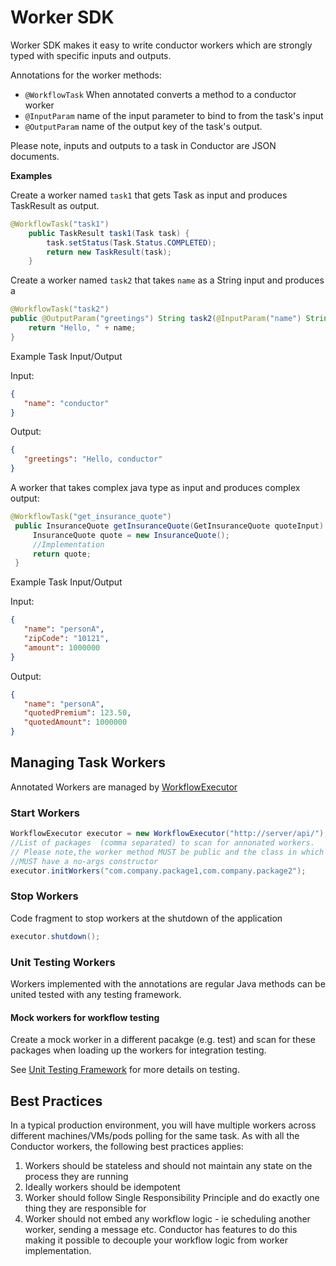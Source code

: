 # Worker SDK
Worker SDK makes it easy to write conductor workers which are strongly typed with specific inputs and outputs.

Annotations for the worker methods:

* `@WorkflowTask` When annotated converts a method to a conductor worker
* `@InputParam` name of the input parameter to bind to from the task's input
* `@OutputParam` name of the output key of the task's output.

Please note, inputs and outputs to a task in Conductor are JSON documents.


**Examples**

Create a worker named `task1` that gets Task as input and produces TaskResult as output.
```java
@WorkflowTask("task1")
    public TaskResult task1(Task task) {
        task.setStatus(Task.Status.COMPLETED);
        return new TaskResult(task);
    }
```

Create a worker named `task2` that takes `name` as a String input and produces a
```java
@WorkflowTask("task2")
public @OutputParam("greetings") String task2(@InputParam("name") String name) {
    return "Hello, " + name;
}
```
Example Task Input/Output

Input:
```json
{
   "name": "conductor"
}
```

Output:
```json
{
   "greetings": "Hello, conductor"
}
```
A worker that takes complex java type as input and produces complex output:
```java
@WorkflowTask("get_insurance_quote")
 public InsuranceQuote getInsuranceQuote(GetInsuranceQuote quoteInput) {
     InsuranceQuote quote = new InsuranceQuote();
     //Implementation
     return quote;
 }
```

Example Task Input/Output

Input:
```json
{
   "name": "personA",
   "zipCode": "10121",
   "amount": 1000000
}
```

Output:
```json
{
   "name": "personA",
   "quotedPremium": 123.50,
   "quotedAmount": 1000000
}
```

## Managing Task Workers
Annotated Workers are managed by [WorkflowExecutor](src/main/java/com/netflix/conductor/sdk/workflow/executor/WorkflowExecutor.java)

### Start Workers
```java
WorkflowExecutor executor = new WorkflowExecutor("http://server/api/");
//List of packages  (comma separated) to scan for annonated workers.  
// Please note,the worker method MUST be public and the class in which they are defined
//MUST have a no-args constructor        
executor.initWorkers("com.company.package1,com.company.package2");
```

### Stop Workers
Code fragment to stop workers at the shutdown of the application
```java
executor.shutdown();
```

### Unit Testing Workers
Workers implemented with the annotations are regular Java methods can be united tested with any testing framework.

#### Mock workers for workflow testing
Create a mock worker in a different pacakge (e.g. test) and scan for these packages when loading up the workers for integration testing.

See [Unit Testing Framework](testing_framework.md) for more details on testing.

## Best Practices
In a typical production environment, you will have multiple workers across different machines/VMs/pods polling for the same task.
As with all the Conductor workers, the following best practices applies:

1. Workers should be stateless and should not maintain any state on the process they are running
2. Ideally workers should be idempotent
3. Worker should follow Single Responsibility Principle and do exactly one thing they are responsible for
4. Worker should not embed any workflow logic - ie scheduling another worker, sending a message etc.  Conductor has features to do this making it possible to decouple your workflow logic from worker implementation.







